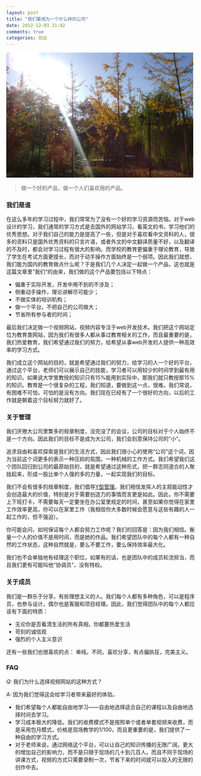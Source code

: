 ```yaml
---
layout: post
title: "我们要成为一个什么样的公司"
date: 2012-12-03 21:02
comments: true
categories: 创业
---
```


<img src="/images/who_we_are.jpg" alt="who_is_who" width="500" >

> 做一个好的产品，做一个人们喜欢用的产品。

### 我们是谁

在这么多年的学习过程中，我们常常为了没有一个好的学习资源而苦恼。对于web设计的学习，我们通常的学习方式是去国外的网站学习，看英文的书，学习他们的优秀思想。对于我们自己的能力是提高了一些，但是对于喜欢看中文资料的人，很多的资料只是国外优秀资料的只言片语，或者外文的中文翻译质量不好，以及翻译的不及时，都会对学习过程有很大的影响。而学校的教育更偏重于理论教育，导致了学生在考试方面更擅长，而对于动手操作方面始终是一个弱项。因此我们就想，我们能为国内的教育做点什么呢？于是我们几个人决定一起做一个产品，这也就是这篇文章里”我们“的由来，我们做的这个产品要包括以下特点：

- 偏重于实际开发，开发中用不到的不涉及；
- 侧重动手操作，理论讲解尽可能少；
- 不做实体的培训机构；
- 做一个平台，不把自己的公司做大；
- 节省所有参与者的时间；

最后我们决定做一个视频网站，视频内容专注于web开发技术。我们把这个网站定位为教育类网站，因为我们有很多人都从事过教育相关的工作，而且最重要的是，我们热爱教育，我们希望通过我们的努力，给希望从事web开发的人提供一种高效率的学习方式。

我们成立这个网站的目的，就是希望通过我们的努力，给学习的人一个好的平台，通过这个平台，老师们可以展示自己的技能，学习者可以用较少的时间学到最有用的知识。如果说大学里教授的知识只有15%能用到实际中，那我们就只教授那15%的知识。教育是一个很复杂的工程，我们知道，要做到这一点，很难。我们常说，有困难不可怕，可怕的是没有方向。我们现在已经有了一个很好的方向，以后的工作就是朝着这个目标努力就好了。

<!-- more -->

### 关于管理

我们厌倦大公司里繁多的规章制度，没完没了的会议，公司的目标对于个人始终不是一个方向。因此我们的目标不是成为大公司，我们会刻意保持公司的“小”。

追求自由和喜欢探索是我们的生活方式，因此我们很小心的使用“公司”这个词，因为当前这个词更多的表示一种压抑的氛围，一种机械的工作方式。我们希望我们这个团队回归到公司的最原始目的，就是希望通过这种形式，把一群志同道合的人聚拢起来，形成一股比单个人强的多的力量，一起实现我们的目标。

我们不会有很多的规章制度，我们倡导[Y型管理](http://zh.wikipedia.org/wiki/X%E7%90%86%E8%AE%BA%E5%92%8CY%E7%90%86%E8%AE%BA)。我们相信发挥人的主观能动性才会创造最大的价值，特别是对于需要创造力的事情而言更是如此。因此，你不需要上下班打卡，不需要每天一定要坐在办公室里规定的时间，甚至如果你觉得在家里工作效率更高，你可以在家里工作（我相信你大多数时候会愿意与这些有趣的人一起工作的，但不强迫）。

你可能会问，如何保证每个人都会努力工作呢？我们的回答是：因为我们相信。衡量一个人的价值不是用时间，而是她的作品。我们希望团队中的每个人都有一种自然的工作状态，这种自然就是，要么不要工作，要么保持效率最大化。

我们也不会单独地有经理这个职位，如果有的话，也是团队中的成员轮流担当，而且我们更有可能叫他“协调员”，没有特权。


### 关于成员

我们是一群乐于分享，有些理想主义的人。我们每个人都有多种角色，可以是程序员，也参与设计，偶尔也是客服和项目经理。因此，我们觉得团队中的每个人都应该有下面的特质：

- 无论你是否看清生活的所有真相，你都要热爱生活
- 苛刻的诚信观
- 强烈的个人主义意识

还有一些我们也很喜欢的点：
单纯，不同，喜欢分享，有点偏执狂，完美主义。


### FAQ

<em>Q: </em>我们为什么选择视频网站的这种方式？

<em>A: </em>因为我们觉得这会给学习者带来最好的体验。

- 我们希望每个人都能自由地学习——自由地选择适合自己的课程以及自由地选择时间去学习。
- 学习成本极大的降低。我们的收费模式不是按照单个或者单套视频来收费，而是采用包月模式，价格是现场教学的1/100，而且更重要的是，我们提供了一种自由的学习方式。
- 对于老师来说，通过网络这个平台，可以让自己的知识传播的无限广阔，更大的增加自己的影响力，而不是只限于现场的几十到几百人。而且不同于现场的讲课方式，视频的方式只需要录制一次，节省下来的时间就可以投入的无限的创作中去。
